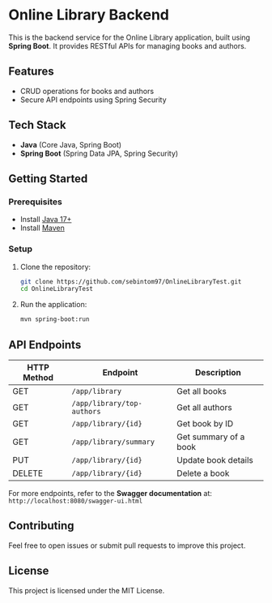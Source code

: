 # Online Library Backend

This is the backend service for the Online Library application, built using **Spring Boot**. It provides RESTful APIs for managing books and authors.

## Features
- CRUD operations for books and authors
- Secure API endpoints using Spring Security

## Tech Stack
- **Java** (Core Java, Spring Boot)
- **Spring Boot** (Spring Data JPA, Spring Security)

## Getting Started

### Prerequisites
- Install [Java 17+](https://adoptopenjdk.net/)
- Install [Maven](https://maven.apache.org/install.html)

### Setup
1. Clone the repository:
   ```sh
   git clone https://github.com/sebintom97/OnlineLibraryTest.git
   cd OnlineLibraryTest
   ```
2. Run the application:
   ```sh
   mvn spring-boot:run
   ```

## API Endpoints
| HTTP Method | Endpoint | Description |
|------------|---------|-------------|
| GET | `/app/library` | Get all books |
| GET | `/app/library/top-authors` | Get all authors |
| GET | `/app/library/{id}` | Get book by ID |
| GET | `/app/library/summary` | Get summary of a book |
| PUT | `/app/library/{id}` | Update book details |
| DELETE | `/app/library/{id}` | Delete a book |

For more endpoints, refer to the **Swagger documentation** at: `http://localhost:8080/swagger-ui.html`


## Contributing
Feel free to open issues or submit pull requests to improve this project.

## License
This project is licensed under the MIT License.
